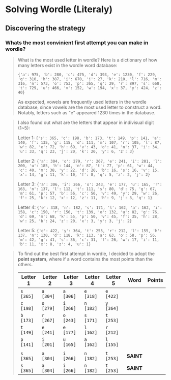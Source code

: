 # Solving Wordle (Literaly)

## Discovering the strategy
### Whats the most convinient first attempt you can make in wordle?
> What is the most used letter in wordle? Here is a dictionary of how many letters exist in the wordle word database:
>
> ```{'a': 975, 'b': 280, 'c': 475, 'd': 393, 'e': 1230, 'f': 229, 'g': 310, 'h': 387, 'i': 670, 'j': 27, 'k': 210, 'l': 716, 'm': 316, 'n': 573, 'o': 753, 'p': 365, 'q': 29, 'r': 897, 's': 668, 't': 729, 'u': 466, 'v': 152, 'w': 194, 'x': 37, 'y': 424, 'z': 40}```
>
> As expected, vowels are frequently used letters in the wordle database, since vowels are the most used letter to construct a word. Notably, letters such as "e" appeared 1230 times in the database.

> I also found out what are the letters that appear in indivisual digit (1~5):
>
> Letter 1: ```{'s': 365, 'c': 198, 'b': 173, 't': 149, 'p': 141, 'a': 140, 'f': 135, 'g': 115, 'd': 111, 'm': 107, 'r': 105, 'l': 87, 'w': 82, 'e': 72, 'h': 69, 'v': 43, 'o': 41, 'n': 37, 'i': 34, 'u': 33, 'q': 23, 'j': 20, 'k': 20, 'y': 6, 'z': 3}```
>
> Letter 2: ```{'a': 304, 'o': 279, 'r': 267, 'e': 241, 'i': 201, 'l': 200, 'u': 185, 'h': 144, 'n': 87, 't': 77, 'p': 61, 'w': 44, 'c': 40, 'm': 38, 'y': 22, 'd': 20, 'b': 16, 's': 16, 'v': 15, 'x': 14, 'g': 11, 'k': 10, 'f': 8, 'q': 5, 'z': 2, 'j': 2}```
>
> Letter 3: ```{'a': 306, 'i': 266, 'o': 243, 'e': 177, 'u': 165, 'r': 163, 'n': 137, 'l': 112, 't': 111, 's': 80, 'd': 75, 'g': 67, 'm': 61, 'p': 57, 'b': 56, 'c': 56, 'v': 49, 'y': 29, 'w': 26, 'f': 25, 'k': 12, 'x': 12, 'z': 11, 'h': 9, 'j': 3, 'q': 1}```
>
> Letter 4: ```{'e': 318, 'n': 182, 's': 171, 'l': 162, 'a': 162, 'i': 158, 'c': 150, 'r': 150, 't': 139, 'o': 132, 'u': 82, 'g': 76, 'd': 69, 'm': 68, 'k': 55, 'p': 50, 'v': 45, 'f': 35, 'h': 28, 'w': 25, 'b': 24, 'z': 20, 'x': 3, 'y': 3, 'j': 2}```
>
> Letter 5: ```{'e': 422, 'y': 364, 't': 253, 'r': 212, 'l': 155, 'h': 137, 'n': 130, 'd': 118, 'k': 113, 'a': 63, 'o': 58, 'p': 56, 'm': 42, 'g': 41, 's': 36, 'c': 31, 'f': 26, 'w': 17, 'i': 11, 'b': 11, 'x': 8, 'z': 4, 'u': 1}```

> To find out the best first attempt in wordle, I decided to adopt the **point system**, where if a word contains the most points than the others. 
> 
> | Letter 1  | Letter 2  | Letter 3  | Letter 4  | Letter 5  | Word  | Points |
> | --------- | --------- | --------- | --------- | --------- | ----- | ------ |
> | `s [365]` | `a [304]` | `a [306]` | `e [318]` | `e [422]` |       |        |
> | `c [198]` | `o [279]` | `i [266]` | `n [182]` | `y [364]` |       |        |
> | `b [173]` | `r [267]` | `o [243]` | `s [171]` | `t [253]` |       |        |
> | `t [149]` | `e [241]` | `e [177]` | `l [162]` | `r [212]` |       |        |
> | `p [141]` | `i [201]` | `u [165]` | `a [162]` | `l [155]` |       |        |
> |           |           |           |           |           |       |        |
> | `s [365]` | `a [304]` | `i [266]` | `n [182]` | `t [253]` | **SAINT** |        |
> | `s [365]` | `a [304]` | `i [266]` | `n [182]` | `t [253]` | **SAINT** |        |
